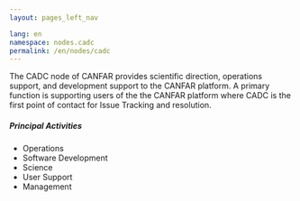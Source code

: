 ```yaml
---
layout: pages_left_nav

lang: en
namespace: nodes.cadc
permalink: /en/nodes/cadc
---
```


<!-- Content start -->

The CADC node of CANFAR provides scientific direction, operations support, and development support to the CANFAR platform. A primary function is supporting users of the the CANFAR platform where CADC is the first point of contact for Issue Tracking and resolution.

<h5> Principal Activities </h5>

<ul>
  <li>Operations</li>
  <li>Software Development</li>
  <li>Science</li>
  <li>User Support</li>
  <li>Management</li>
</ul>


<!-- Content end -->
